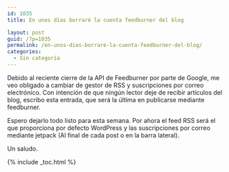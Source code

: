 ```yaml
---
id: 1035
title: En unos días borraré la cuenta feedburner del blog

layout: post
guid: /?p=1035
permalink: /en-unos-dias-borrare-la-cuenta-feedburner-del-blog/
categories:
  - Sin categoría
---
```

Debido al reciente cierre de la API de Feedburner por parte de Google, me veo obligado a cambiar de gestor de RSS y suscripciones por correo electrónico. Con intención de que ningún lector deje de recibir artículos del blog, escribo esta entrada, que será la última en publicarse mediante feedburner.

Espero dejarlo todo listo para esta semana. Por ahora el feed RSS será el que proporciona por defecto WordPress y las suscripciones por correo mediante jetpack (Al final de cada post o en la barra lateral).

Un saludo.



{% include _toc.html %}
